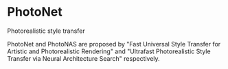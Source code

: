 # PhotoNet
Photorealistic style transfer

PhotoNet and PhotoNAS are proposed by "Fast Universal Style Transfer for Artistic and Photorealistic Rendering" and "Ultrafast Photorealistic Style Transfer via Neural Architecture Search" respectively.
